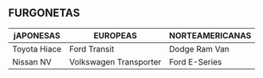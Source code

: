 ## FURGONETAS 

| jAPONESAS | EUROPEAS | NORTEAMERICANAS |
| --- | --- | --- |
| Toyota Hiace |Ford Transit | Dodge Ram Van |
| Nissan NV | Volkswagen Transporter | Ford E-Series |
